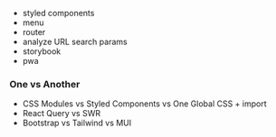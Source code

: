 - styled components
- menu
- router
- analyze URL search params
- storybook
- pwa

### One vs Another

- CSS Modules vs Styled Components vs One Global CSS + import
- React Query vs SWR
- Bootstrap vs Tailwind vs MUI
